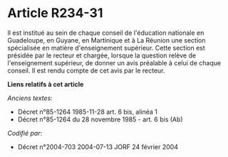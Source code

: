 # Article R234-31

Il est institué au sein de chaque conseil de l'éducation nationale en Guadeloupe, en Guyane, en Martinique et à La Réunion
une section spécialisée en matière d'enseignement supérieur. Cette section est présidée par le recteur et chargée, lorsque la
question relève de l'enseignement supérieur, de donner un avis préalable à celui de chaque conseil. Il est rendu compte de
cet avis par le recteur.

**Liens relatifs à cet article**

_Anciens textes_:

  - Décret n°85-1264 1985-11-28 art. 6 bis, alinéa 1
  - Décret n°85-1264 du 28 novembre 1985 - art. 6 bis (Ab)

_Codifié par_:

  - Décret n°2004-703 2004-07-13 JORF 24 février 2004
